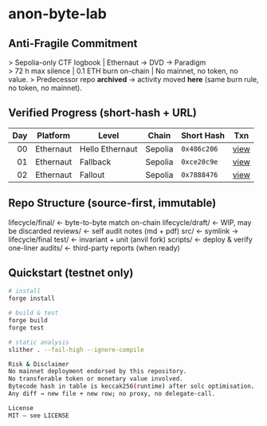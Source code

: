 # anon-byte-lab
## Anti-Fragile Commitment
&gt; Sepolia-only CTF logbook | Ethernaut → DVD → Paradigm  
&gt; 72 h max silence | 0.1 ETH burn on-chain | No mainnet, no token, no value. 
&gt; Predecessor repo **archived** → activity moved **here** (same burn rule, no token, no mainnet).

## Verified Progress (short-hash + URL)
| Day | Platform | Level | Chain | Short Hash | Txn |
|----:|----------|--------|--------|------------|-----|
| 00 | Ethernaut | Hello Ethernaut | Sepolia | `0x486c206` | [view](https://sepolia.etherscan.io/tx/0x486c2064880165979fc5412c1deb1e4ac33e0e5f7516cbf685ed4947c9175bd6) |
| 01 | Ethernaut | Fallback | Sepolia | `0xce20c9e` | [view](https://sepolia.etherscan.io/tx/0xce20c9efcd810fbd1e0def37fd24c42be9e23eca140e7e600a60b3718ef47122) |
| 02 | Ethernaut | Fallout  | Sepolia | `0x7888476` | [view](https://sepolia.etherscan.io/tx/0x7888476ef2158c0b9053a69a67ec40691804a44998a1032d07f284b976c5d8a6) |
## Repo Structure (source-first, immutable)
lifecycle/final/   ← byte-to-byte match on-chain
lifecycle/draft/   ← WIP, may be discarded
reviews/           ← self audit notes (md + pdf)
src/               ← symlink → lifecycle/final
test/              ← invariant + unit (anvil fork)
scripts/           ← deploy & verify one-liner
audits/            ← third-party reports (when ready)

## Quickstart (testnet only)
```bash
# install
forge install

# build & test
forge build
forge test

# static analysis
slither . --fail-high --ignore-compile

Risk & Disclaimer
No mainnet deployment endorsed by this repository.
No transferable token or monetary value involved.
Bytecode hash in table is keccak256(runtime) after solc optimisation.
Any diff → new file + new row; no proxy, no delegate-call.

License
MIT — see LICENSE
